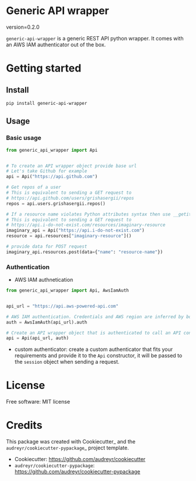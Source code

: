 # Generic API wrapper

version=0.2.0

`generic-api-wrapper` is a generic REST API python wrapper. It comes with an AWS IAM authenticator out of the box. 

# Getting started

## Install
`pip install generic-api-wrapper`

## Usage

### Basic usage
```python
from generic_api_wrapper import Api


# To create an API wrapper object provide base url
# Let's take Github for example
api = Api("https://api.github.com")

# Get repos of a user
# This is equivalent to sending a GET request to
# https://api.github.com/users/grishasergii/repos
repos = api.users.grishasergii.repos()

# If a resource name violates Python attributes syntax then use __getitem__
# This is equivalent to sending a GET request to
# https://api.i-do-not-exist.com/resources/imaginary-resource
imaginary_api = Api("https://api.i-do-not-exist.com")
resource = api.resources["imaginary-resource"]()

# provide data for POST request
imaginary_api.resources.post(data={"name": "resource-name"})
```

### Authentication
- AWS IAM authnetication
```python
from generic_api_wrapper import Api, AwsIamAuth


api_url = "https://api.aws-powered-api.com"

# AWS IAM authentication. Credentials and AWS region are inferred by boto3 from the app environment
auth = AwsIamAuth(api_url).auth

# Create an API wrapper object that is authenticated to call an API configured with an AWS IAM authorizer
api = Api(api_url, auth)
```
- custom authenticator: create a custom authenticator that fits your requirements 
and provide it to the `Api` constructor, it will be passed to the `session` object when sending a request.

# License

Free software: MIT license

# Credits

This package was created with Cookiecutter_ and the `audreyr/cookiecutter-pypackage`_ project template.

- Cookiecutter: https://github.com/audreyr/cookiecutter
- `audreyr/cookiecutter-pypackage`: https://github.com/audreyr/cookiecutter-pypackage
